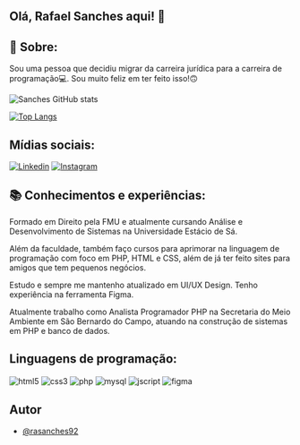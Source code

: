 ## Olá, Rafael Sanches aqui! 👋

## 🐼 Sobre:
Sou uma pessoa que decidiu migrar da carreira jurídica para a carreira de programação💻. Sou muito feliz em ter feito isso!🙃

![Sanches GitHub stats](https://github-readme-stats.vercel.app/api?username=rasanches92&show_icons=true&theme=tokyonight)

[![Top Langs](https://github-readme-stats.vercel.app/api/top-langs/?username=rasanches92)](https://www.github.com/rasanches92/github-readme-stats)

## Mídias sociais: 
[![Linkedin](https://img.shields.io/badge/LinkedIn-0077B5?style=for-the-badge&logo=linkedin&logoColor=white)](https://www.linkedin.com/in/rafael-sanches-0b9365173/)
[![Instagram](https://img.shields.io/badge/Instagram-E4405F?style=for-the-badge&logo=instagram&logoColor=white)](https://www.instagram.com/rasanches/)


## 📚 Conhecimentos e experiências:
Formado em Direito pela FMU e atualmente cursando Análise e Desenvolvimento de Sistemas na Universidade Estácio de Sá. 

Além da faculdade, também faço cursos para aprimorar na linguagem de programação com foco em PHP, HTML e CSS, além de já ter feito sites para amigos que tem pequenos negócios.

Estudo e sempre me mantenho atualizado em UI/UX Design. Tenho experiência na ferramenta Figma.

Atualmente trabalho como Analista Programador PHP na Secretaria do Meio Ambiente em São Bernardo do Campo, atuando na construção de sistemas em PHP e banco de dados.

## Linguagens de programação:
<div style="display: inline_block">
    <img align="center" alt="html5" src="https://img.shields.io/badge/HTML5-E34F26?style=for-the-badge&logo=html5&logoColor=white">
    <img align="center" alt="css3" src="https://img.shields.io/badge/CSS3-1572B6?style=for-the-badge&logo=css3&logoColor=white">
    <img align="center" alt="php" src="https://img.shields.io/badge/PHP-777BB4?style=for-the-badge&logo=php&logoColor=white">
    <img align="center" alt="mysql" src="https://img.shields.io/badge/MySQL-00000F?style=for-the-badge&logo=mysql&logoColor=white">
    <img align="center" alt="jscript" src="https://img.shields.io/badge/JavaScript-F7DF1E?style=for-the-badge&logo=javascript&logoColor=black">
    <img align="center" alt="figma" src="https://img.shields.io/badge/Figma-F24E1E?style=for-the-badge&logo=figma&logoColor=white">
</div>

## Autor

- [@rasanches92](https://www.github.com/rasanches92)




